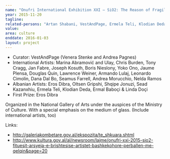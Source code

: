```yaml
---
name: "Onufri International Exhibition XXI – SiO2: The Reason of Fragility"
year: 2015-11-20
tagline:
related-persons: "Artan Shabani, VestAndPage, Ermela Teli, Klodian Deda, Armando Lulaj, Eros Dibra, Oltsen Gripshi, Ermal Baboçi, Linda Doçi, Mirela Kumbaro"
value:
area: culture
enddate: 2016-01-03
layout: project
---
```

* Curator: VestAndPage (Venera Stenke and Andrea Pagnes)
* International Artists: Marina Abramović and Ulay, Chris Burden, Tony Cragg, Jan Fabre, Joseph Kosuth, Boris Nieslony, Yoko Ono, Jaume Plensa, Douglas Quin, Lawrence Weiner, Armando Lulaj, Leonardo Cimolin, Dana Dal Bo, Seamus Farrell, Andrea Morucchio, Nelda Ramos
* Albanian Artists: Eros Dibra, Oltsen Gripshi, Shqipe Jonuzi, Sead Kazanxhiu, Ermela Teli, Klodian Deda, Ermal Baboçi & Linda Doçi
* First Prize: Eros Dibra

Organized in the National Gallery of Arts under the auspices of the Ministry of Culture. With a special emphasis on the medium of glass.
(Include international artists, too)

Links:
* <http://galeriakombetare.gov.al/ekspozita/te_shkuara.shtml>
* <http://www.kultura.gov.al/al/newsroom/lajme/onufri-xxi-2015-sio2-fituesit-arsyeja-e-brishtesise-artistet-bashkekohore-perballen-me-qelqin&page=20>
